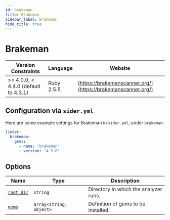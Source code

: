 ```yaml
---
id: brakeman
title: Brakeman
sidebar_label: Brakeman
hide_title: true
---
```


# Brakeman

| Version Constraints | Language | Website |
| ----------------- | -------- | -------- |
| >= 4.0.0, < 4.4.0 (default to 4.3.1) | Ruby 2.5.5 | [https://brakemanscanner.org/](https://brakemanscanner.org/) |

## Configuration via `sider.yml`

Here are some example settings for Brakeman in `sider.yml`, under `brakeman`:

```yaml
linter:
  brakeman:
    gems:
      - name: "brakeman"
      - version: "4.3.0"
```

## Options

| Name | Type | Description |
| ---- | ---- | ----------- |
| [`root_dir`](../../getting-started/custom-configuration.md#root_dir-option) | `string` | Directory in which the analyzer runs. |
| [`gems`](../../getting-started/custom-configuration.md#gems-option) | `array<string, object>` | Definition of gems to be installed. |
